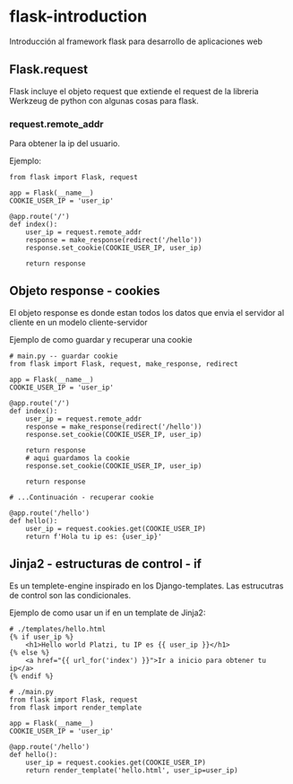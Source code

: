# flask-introduction
Introducción al framework flask para desarrollo de aplicaciones web

## Flask.request
Flask incluye el objeto request que extiende el request de la libreria Werkzeug de python con algunas cosas para flask.

### request.remote_addr
Para obtener la ip del usuario.

Ejemplo:
```
from flask import Flask, request

app = Flask(__name__)
COOKIE_USER_IP = 'user_ip'

@app.route('/')
def index():
	user_ip = request.remote_addr
	response = make_response(redirect('/hello'))
	response.set_cookie(COOKIE_USER_IP, user_ip)

	return response
```

## Objeto response - cookies
El objeto response es donde estan todos los datos que envia el servidor al cliente en un modelo cliente-servidor

Ejemplo de como guardar y recuperar una cookie
```
# main.py -- guardar cookie
from flask import Flask, request, make_response, redirect

app = Flask(__name__)
COOKIE_USER_IP = 'user_ip'

@app.route('/')
def index():
	user_ip = request.remote_addr
	response = make_response(redirect('/hello'))
	response.set_cookie(COOKIE_USER_IP, user_ip)

	return response
	# aqui guardamos la cookie
	response.set_cookie(COOKIE_USER_IP, user_ip)

	return response
```
```
# ...Continuación - recuperar cookie

@app.route('/hello')
def hello():
	user_ip = request.cookies.get(COOKIE_USER_IP)
	return f'Hola tu ip es: {user_ip}'
```

## Jinja2 - estructuras de control - if
 Es un templete-engine inspirado en los Django-templates.
 Las estrucutras de control son las condicionales.

Ejemplo de como usar un if en un template de Jinja2:
```
# ./templates/hello.html
{% if user_ip %}
	<h1>Hello world Platzi, tu IP es {{ user_ip }}</h1>
{% else %}
	<a href="{{ url_for('index') }}">Ir a inicio para obtener tu ip</a>
{% endif %}
```
```
# ./main.py
from flask import Flask, request
from flask import render_template

app = Flask(__name__)
COOKIE_USER_IP = 'user_ip'

@app.route('/hello')
def hello():
	user_ip = request.cookies.get(COOKIE_USER_IP)
	return render_template('hello.html', user_ip=user_ip)
```